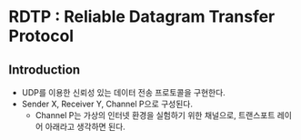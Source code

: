 # RDTP : Reliable Datagram Transfer Protocol

## Introduction

- UDP를 이용한 신뢰성 있는 데이터 전송 프로토콜을 구현한다.
- Sender X, Receiver Y, Channel P으로 구성된다.
  - Channel P는 가상의 인터넷 환경을 실험하기 위한 채널으로, 트랜스포트 레이어 아래라고 생각하면 된다.

